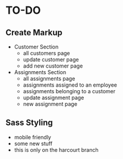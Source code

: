 # TO-DO

## Create Markup

-   Customer Section
    -   all customers page
    -   update customer page
    -   add new customer page
-   Assignments Section
    -   all assignments page
    -   assignments assigned to an employee
    -   assignments belonging to a customer
    -   update assignment page
    -   new assignment page

## Sass Styling

-   mobile friendly
-   some new stuff
-   this is only on the harcourt branch

